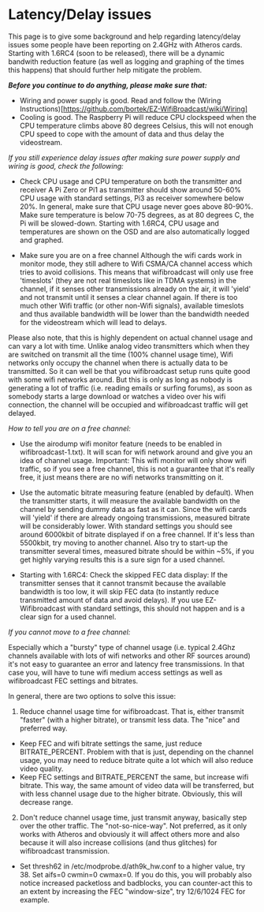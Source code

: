 # Latency/Delay issues

This page is to give some background and help regarding latency/delay issues some people have been reporting on 2.4GHz with Atheros cards. Starting with 1.6RC4 (soon to be released), there will be a dynamic bandwith reduction feature (as well as logging and graphing of the times this happens) that should further help mitigate the problem.

**_Before you continue to do anything, please make sure that:_**
- Wiring and power supply is good. Read and follow the (Wiring Instructions)[https://github.com/bortek/EZ-WifiBroadcast/wiki/Wiring]
- Cooling is good. The Raspberry Pi will reduce CPU clockspeed when the CPU temperature climbs above 80 degrees Celsius, this will not enough CPU speed to cope with the amount of data and thus delay the videostream.

_If you still experience delay issues after making sure power supply and wiring is good, check the following:_

- Check CPU usage and CPU temperature on both the transmitter and receiver
A Pi Zero or Pi1 as transmitter should show around 50-60% CPU usage with standard settings, Pi3 as receiver somewhere below 20%. In general, make sure that CPU usage never goes above 80-90%. Make sure temperature is below 70-75 degrees, as at 80 degrees C, the Pi will be slowed-down. Starting with 1.6RC4, CPU usage and temperatures are shown on the OSD and are also automatically logged and graphed.

- Make sure you are on a free channel
Although the wifi cards work in monitor mode, they still adhere to Wifi CSMA/CA channel access which tries to avoid collisions. This means that wifibroadcast will only use free 'timeslots' (they are not real timeslots like in TDMA systems) in the channel, if it senses other transmissions already on the air, it will 'yield' and not transmit until it senses a clear channel again. If there is too much other Wifi traffic (or other non-Wifi signals), available timeslots and thus available bandwidth will be lower than the bandwidth needed for the videostream which will lead to delays. 

Please also note, that this is highly dependent on actual channel usage and can vary a lot with time. Unlike analog video transmitters which when they are switched on transmit all the time (100% channel usage time), Wifi networks only occupy the channel when there is actually data to be transmitted. So it can well be that you wifibroadcast setup runs quite good with some wifi networks around. But this is only as long as nobody is generating a lot of traffic (i.e. reading emails or surfing forums), as soon as somebody starts a large download or watches a video over his wifi connection, the channel will be occupied and wifibroadcast traffic will get delayed.

_How to tell you are on a free channel:_

- Use the airodump wifi monitor feature (needs to be enabled in wifibroadcast-1.txt). It will scan for wifi network around and give you an idea of channel usage.
  Important: This wifi monitor will only show wifi traffic, so if you see a free channel, this is not a guarantee that it's really free, it just means there are no wifi networks transmitting on it.

- Use the automatic bitrate measuring feature (enabled by default). When the transmitter starts, it will measure the available bandwidth on the channel by sending dummy data as fast as it can. Since the wifi cards will 'yield' if there are already ongoing transmissions, measured bitrate will be considerably lower. With standard settings you should see around 6000kbit of bitrate displayed if on a free channel. If it's less than 5500kbit, try moving to another channel. Also try to start-up the transmitter several times, measured bitrate should be within ~5%, if you get highly varying results this is a sure sign for a used channel.

- Starting with 1.6RC4: Check the skipped FEC data display: If the transmitter senses that it cannot transmit because the available bandwidth is too low, it will skip FEC data (to instantly reduce transmitted amount of data and avoid delays). If you use EZ-Wifibroadcast with standard settings, this should not happen and is a clear sign for a used channel.


_If you cannot move to a free channel:_

Especially which a "bursty" type of channel usage (i.e. typical 2.4Ghz channels available with lots of wifi networks and other RF sources around) it's not easy to guarantee an error and latency free transmissions. In that case you, will have to tune wifi medium access settings as well as wifibroadcast FEC settings and bitrates.

In general, there are two options to solve this issue:
1) Reduce channel usage time for wifibroadcast. That is, either transmit "faster" (with a higher bitrate), or transmit less data. The "nice" and preferred way.

- Keep FEC and wifi bitrate settings the same, just reduce BITRATE_PERCENT. Problem with that is just, depending on the channel usage, you may need to reduce bitrate  quite a lot which will also reduce video quality.
- Keep FEC settings and BITRATE_PERCENT the same, but increase wifi bitrate. This way, the same amount of video data will be transferred, but with less channel usage due to the higher bitrate. Obviously, this will decrease range.

2) Don't reduce channel usage time, just transmit anyway, basically step over the other traffic. The "not-so-nice-way". Not preferred, as it only works with Atheros and obviously it will affect others more and also because it will also increase collisions (and thus glitches) for wifibroadcast transmission.
- Set thresh62 in /etc/modprobe.d/ath9k_hw.conf to a higher value, try 38. Set aifs=0 cwmin=0 cwmax=0.
If you do this, you will probably also notice increased packetloss and badblocks, you can counter-act this to an extent by increasing the FEC "window-size", try
12/6/1024 FEC for example.